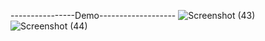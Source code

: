 ----------------Demo-------------------
![Screenshot (43)](https://github.com/jayram0402/Login_register_form/assets/147648366/fb098d50-ee9b-4e86-86cc-6b68498d6900)
![Screenshot (44)](https://github.com/jayram0402/Login_register_form/assets/147648366/063958d3-57e3-4ed0-b312-eb7590c7a4bb)
